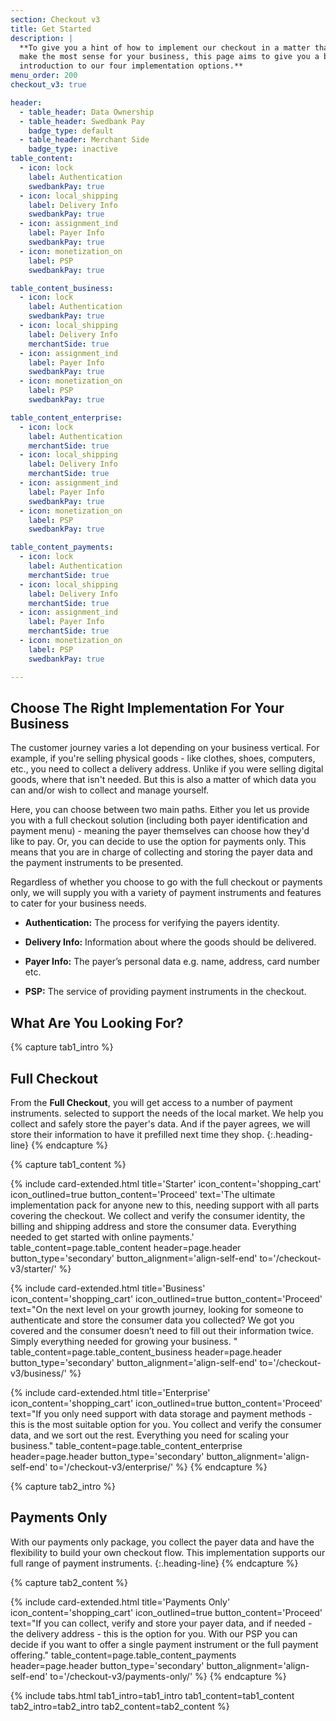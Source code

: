 ```yaml
---
section: Checkout v3
title: Get Started
description: |
  **To give you a hint of how to implement our checkout in a matter that will
  make the most sense for your business, this page aims to give you a brief
  introduction to our four implementation options.**
menu_order: 200
checkout_v3: true

header:
  - table_header: Data Ownership
  - table_header: Swedbank Pay
    badge_type: default
  - table_header: Merchant Side
    badge_type: inactive
table_content:
  - icon: lock
    label: Authentication
    swedbankPay: true
  - icon: local_shipping
    label: Delivery Info
    swedbankPay: true
  - icon: assignment_ind
    label: Payer Info
    swedbankPay: true
  - icon: monetization_on
    label: PSP
    swedbankPay: true

table_content_business:
  - icon: lock
    label: Authentication
    swedbankPay: true
  - icon: local_shipping
    label: Delivery Info
    merchantSide: true
  - icon: assignment_ind
    label: Payer Info
    swedbankPay: true
  - icon: monetization_on
    label: PSP
    swedbankPay: true

table_content_enterprise:
  - icon: lock
    label: Authentication
    merchantSide: true
  - icon: local_shipping
    label: Delivery Info
    merchantSide: true
  - icon: assignment_ind
    label: Payer Info
    swedbankPay: true
  - icon: monetization_on
    label: PSP
    swedbankPay: true

table_content_payments:
  - icon: lock
    label: Authentication
    merchantSide: true
  - icon: local_shipping
    label: Delivery Info
    merchantSide: true
  - icon: assignment_ind
    label: Payer Info
    merchantSide: true
  - icon: monetization_on
    label: PSP
    swedbankPay: true

---
```


## Choose The Right Implementation For Your Business

The customer journey varies a lot depending on your business vertical. For
example, if you're selling physical goods - like clothes, shoes, computers,
etc., you need to collect a delivery address. Unlike if you were selling digital
goods, where that isn't needed. But this is also a matter of which data you can
and/or wish to collect and manage yourself.

Here, you can choose between two main
paths. Either you let us provide you with a full checkout solution (including
both payer identification and payment menu) - meaning the payer themselves can
choose how they'd like to pay. Or, you can decide to use the option for payments
only. This means that you are in charge of collecting and storing the payer
data and the payment instruments to be presented.

Regardless of whether you choose
to go with the full checkout or payments only, we will supply you with a variety
of payment instruments and features to cater for your business needs.

-   **Authentication:** The process for verifying the payers identity.

-   **Delivery Info:** Information about where the goods should be delivered.

-   **Payer Info:** The payer’s personal data e.g. name, address, card number
    etc.

-   **PSP:** The service of providing payment instruments in the checkout.

## What Are You Looking For?

{% capture tab1_intro %}

## Full Checkout

From the **Full Checkout**, you will get access to a number of payment instruments.
selected to support the needs of the local market. We help you collect and
safely store the payer's data. And if the payer agrees, we will store
their information to have it prefilled next time they shop.
{:.heading-line}
{% endcapture %}

{% capture tab1_content %}

{% include card-extended.html
  title='Starter'
  icon_content='shopping_cart'
  icon_outlined=true
  button_content='Proceed'
  text='The ultimate implementation pack for anyone new to this, needing support
  with all parts covering the checkout. We collect and verify the consumer
  identity, the billing and shipping address and store the consumer data.
  Everything needed to get started with online payments.'
  table_content=page.table_content
  header=page.header
  button_type='secondary'
  button_alignment='align-self-end'
  to='/checkout-v3/starter/'
  %}

{% include card-extended.html
  title='Business'
  icon_content='shopping_cart'
  icon_outlined=true
  button_content='Proceed'
  text="On the next level on your growth journey, looking for someone to
  authenticate and store the consumer data you collected? We got you covered and
  the consumer doesn’t need to fill out their information twice. Simply
  everything needed for growing your business. "
  table_content=page.table_content_business
  header=page.header
  button_type='secondary'
  button_alignment='align-self-end'
  to='/checkout-v3/business/'
%}

{% include card-extended.html
  title='Enterprise'
  icon_content='shopping_cart'
  icon_outlined=true
  button_content='Proceed'
  text="If you only need support with data storage and payment methods - this is
  the most suitable option for you. You collect and verify the consumer data,
  and we sort out the rest. Everything you need for scaling your business."
  table_content=page.table_content_enterprise header=page.header
  button_type='secondary'
  button_alignment='align-self-end'
  to='/checkout-v3/enterprise/'
%}
{% endcapture %}

{% capture tab2_intro %}

## Payments Only

With our payments only package, you collect the payer data and have the
flexibility to build your own checkout flow. This implementation supports our
full range of payment instruments.
{:.heading-line}
{% endcapture %}

{% capture tab2_content %}

{% include card-extended.html
  title='Payments Only'
  icon_content='shopping_cart'
  icon_outlined=true
  button_content='Proceed'
  text="If you can collect, verify and store your payer data, and if needed -
  the delivery address - this is the option for you. With our PSP you can decide
  if you want to offer a single payment instrument or the full payment offering."
  table_content=page.table_content_payments
  header=page.header
  button_type='secondary'
  button_alignment='align-self-end'
  to='/checkout-v3/payments-only/'
%}
{% endcapture %}

{% include tabs.html
  tab1_intro=tab1_intro
  tab1_content=tab1_content
  tab2_intro=tab2_intro
  tab2_content=tab2_content
  %}
